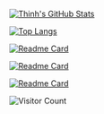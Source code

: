 [![Thinh's GitHub Stats](https://github-readme-stats.vercel.app/api?username=lethinh73&show_icons=true)](https://github.com/lethinh73)

[![Top Langs](https://github-readme-stats.vercel.app/api/top-langs/?username=lethinh73)](https://github.com/lethinh73)

[![Readme Card](https://github-readme-stats.vercel.app/api/pin/?username=lethinh73&repo=unit_converter)](https://github.com/lethinh73/unit_converter)

[![Readme Card](https://github-readme-stats.vercel.app/api/pin/?username=lethinh73&repo=todo-app)](https://github.com/lethinh73/todo-app)

[![Readme Card](https://github-readme-stats.vercel.app/api/pin/?username=lethinh73&repo=grab-easy)](https://github.com/lethinh73/grab-easy)

![Visitor Count](https://profile-counter.glitch.me/lethinh73/count.svg)

